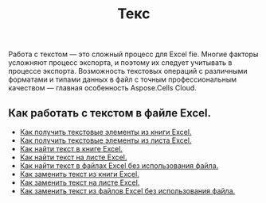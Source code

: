 ﻿---
title: Текс
second_title: Aspose.Cells Cloud Documen
type: docs
url: /ru/text/
aliases: [/working-with-text/]
keywords: Get, find, and replace text from Microsoft Excel (XLS, XLSX, XLSM, XLSB) and Open Document Spreadsheet (ODS) files
description: Aspose.Cells Cloud REST API поддерживает получение, поиск и замену текста из файлов Excel. SDK поддерживает различные языки разработки. К ним относятся Android, C#, Go, Java, NodeJS, Perl, PHP, Python, Ruby и Swift.
weight: 34
kwords: Excel, Office Облако, REST API, электронная таблица, PDF, CSV, Json, Markdwon, текст
---
Работа с текстом — это сложный процесс для Excel fie. Многие факторы усложняют процесс экспорта, и поэтому их следует учитывать в процессе экспорта. Возможность текстовых операций с различными форматами и типами данных в файл с точным профессиональным качеством — главная особенность Aspose.Cells Cloud.

## Как работать с текстом в файле Excel.

- [Как получить текстовые элементы из книги Excel.](/cells/ru/workbook/get-text-items/)
- [Как получить текстовые элементы из листа Excel.](/cells/ru/worksheets/get-text-items/)
- [Как найти текст в книге Excel.](/cells/ru/workbook/find-text/)
- [Как найти текст на листе Excel.](/cells/ru/worksheets/find-text/)
- [Как найти текст в файлах Excel без использования файла.](/cells/ru/search/)
- [Как заменить текст из книги Excel.](/cells/ru/workbook/replace-text/)
- [Как заменить текст на листе Excel.](/cells/ru/worksheets/replace-text/)
- [Как заменить текст из файлов Excel без использования файла.](/cells/ru/replace/)
